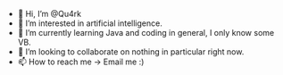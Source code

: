 - 👋 Hi, I’m @Qu4rk
- 👀 I’m interested in artificial intelligence.
- 🌱 I’m currently learning Java and coding in general, I only know some VB.
- 💞️ I’m looking to collaborate on nothing in particular right now.
- 📫 How to reach me -> Email me :)

<!---
Qu4rk/Qu4rk is a ✨ special ✨ repository because its `README.md` (this file) appears on your GitHub profile.
You can click the Preview link to take a look at your changes.
--->

